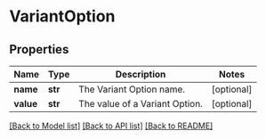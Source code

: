 # VariantOption

## Properties
Name | Type | Description | Notes
------------ | ------------- | ------------- | -------------
**name** | **str** | The Variant Option name. | [optional] 
**value** | **str** | The value of a Variant Option. | [optional] 

[[Back to Model list]](../README.md#documentation-for-models) [[Back to API list]](../README.md#documentation-for-api-endpoints) [[Back to README]](../README.md)


